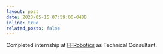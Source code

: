 ```yaml
---
layout: post
date: 2023-05-15 07:59:00-0400
inline: true
related_posts: false
---
```


Completed internship at [FFRobotics](https://www.ffrobotics.com/) as Technical Consultant.
<!-- A simple inline announcement with Markdown emoji! :sparkles: :smile: -->
